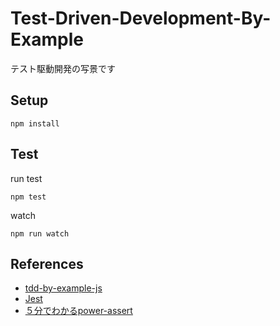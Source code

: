 # Test-Driven-Development-By-Example
テスト駆動開発の写景です

## Setup

```
npm install
```

## Test

run test

```
npm test
```

watch

```
npm run watch
```

## References
- [tdd-by-example-js](https://github.com/cm-pliser-tdd-by-example/tdd-by-example-js)
- [Jest](https://facebook.github.io/jest/)
- [５分でわかるpower-assert](http://azu.github.io/slide/sakurajs/power-assert.html#/)
